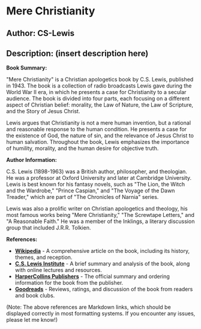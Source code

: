 # Mere Christianity
## Author: CS-Lewis
## Description: (insert description here)
**Book Summary:**

"Mere Christianity" is a Christian apologetics book by C.S. Lewis, published in 1943. The book is a collection of radio broadcasts Lewis gave during the World War II era, in which he presents a case for Christianity to a secular audience. The book is divided into four parts, each focusing on a different aspect of Christian belief: morality, the Law of Nature, the Law of Scripture, and the Story of Jesus Christ.

Lewis argues that Christianity is not a mere human invention, but a rational and reasonable response to the human condition. He presents a case for the existence of God, the nature of sin, and the relevance of Jesus Christ to human salvation. Throughout the book, Lewis emphasizes the importance of humility, morality, and the human desire for objective truth.

**Author Information:**

C.S. Lewis (1898-1963) was a British author, philosopher, and theologian. He was a professor at Oxford University and later at Cambridge University. Lewis is best known for his fantasy novels, such as "The Lion, the Witch and the Wardrobe," "Prince Caspian," and "The Voyage of the Dawn Treader," which are part of "The Chronicles of Narnia" series.

Lewis was also a prolific writer on Christian apologetics and theology, his most famous works being "Mere Christianity," "The Screwtape Letters," and "A Reasonable Faith." He was a member of the Inklings, a literary discussion group that included J.R.R. Tolkien.

**References:**

* [**Wikipedia**](https://en.wikipedia.org/wiki/Mere_Christianity) - A comprehensive article on the book, including its history, themes, and reception.
* [**C.S. Lewis Institute**](https://www.cslewisinstitute.org/mere-christianity) - A brief summary and analysis of the book, along with online lectures and resources.
* [**HarperCollins Publishers**](https://www.harpercollins.com/9780060652921/mere-christianity) - The official summary and ordering information for the book from the publisher.
* [**Goodreads**](https://www.goodreads.com/book/show/12233.Mere_Christianity) - Reviews, ratings, and discussion of the book from readers and book clubs.

(Note: The above references are Markdown links, which should be displayed correctly in most formatting systems. If you encounter any issues, please let me know!)